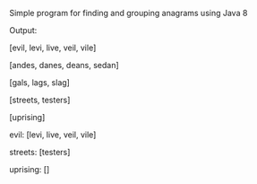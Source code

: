 Simple program for finding and grouping anagrams using Java 8


Output:

[evil, levi, live, veil, vile]

[andes, danes, deans, sedan]

[gals, lags, slag]

[streets, testers]

[uprising]

evil: [levi, live, veil, vile]

streets: [testers]

uprising: []
